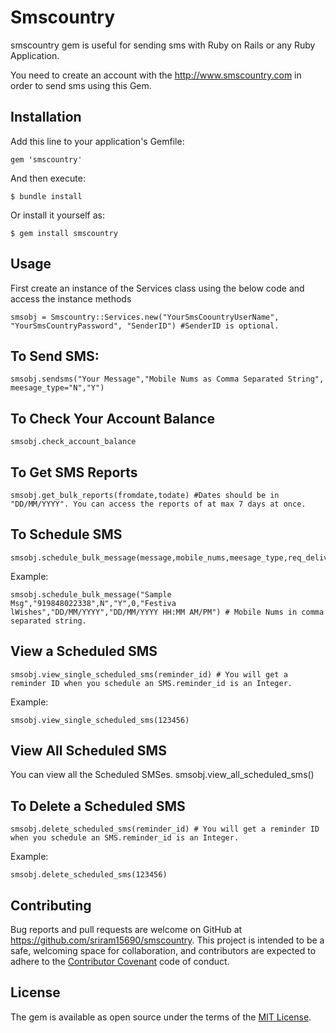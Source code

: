 # Smscountry

smscountry gem is useful for sending sms with Ruby on Rails or any Ruby Application.

You need to create an account with the http://www.smscountry.com in order to send sms using this Gem. 

## Installation

Add this line to your application's Gemfile:

```
gem 'smscountry'
```

And then execute:

    $ bundle install

Or install it yourself as:

    $ gem install smscountry

## Usage
First create an instance of the Services class using the below code and access the instance methods

	smsobj = Smscountry::Services.new("YourSmsCoountryUserName", "YourSmsCountryPassword", "SenderID") #SenderID is optional.
## To Send SMS:
	smsobj.sendsms("Your Message","Mobile Nums as Comma Separated String", meesage_type="N","Y")
## To Check Your Account Balance
	smsobj.check_account_balance
## To Get SMS Reports
	smsobj.get_bulk_reports(fromdate,todate) #Dates should be in "DD/MM/YYYY". You can access the reports of at max 7 days at once.
## To Schedule SMS
	smsobj.schedule_bulk_message(message,mobile_nums,meesage_type,req_delivery_report,interval,schedulerName,scheduledDateTime,systemcurrenttime)
Example:

	smsobj.schedule_bulk_message("Sample Msg","919848022338",N","Y",0,"Festiva lWishes","DD/MM/YYYY","DD/MM/YYYY HH:MM AM/PM") # Mobile Nums in comma separated string.
## View a Scheduled SMS
	smsobj.view_single_scheduled_sms(reminder_id) # You will get a reminder ID when you schedule an SMS.reminder_id is an Integer.
Example:

	smsobj.view_single_scheduled_sms(123456)

## View All Scheduled SMS
You can view all the Scheduled SMSes.
	smsobj.view_all_scheduled_sms()

## To Delete a Scheduled SMS
	smsobj.delete_scheduled_sms(reminder_id) # You will get a reminder ID when you schedule an SMS.reminder_id is an Integer.
Example:

	smsobj.delete_scheduled_sms(123456)



## Contributing

Bug reports and pull requests are welcome on GitHub at https://github.com/sriram15690/smscountry. This project is intended to be a safe, welcoming space for collaboration, and contributors are expected to adhere to the [Contributor Covenant](contributor-covenant.org) code of conduct.


## License

The gem is available as open source under the terms of the [MIT License](http://opensource.org/licenses/MIT).

